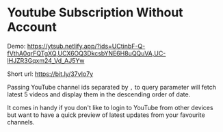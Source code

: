 # Youtube Subscription Without Account

Demo: https://ytsub.netlify.app/?ids=UCtinbF-Q-fVthA0qrFQTgXQ,UCX6OQ3DkcsbYNE6H8uQQuVA,UC-lHJZR3Gqxm24_Vd_AJ5Yw

Short url: https://bit.ly/37vIo7y

Passing YouTube channel ids separated by `,` to query parameter will fetch latest 5 videos and display them in the descending order of date.

It comes in handy if you don't like to login to YouTube from other devices but want to have a quick preview of latest updates from your favourite channels.
